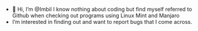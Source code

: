- 👋 Hi, I’m @Imbil I know nothing about coding but find myself referred to Github when checking out programs using Linux Mint and Manjaro
- I’m interested in finding out 
and want to report bugs that I come across.
